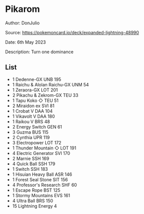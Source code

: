 # Pikarom

Author: DonJulio

Source: <https://pokemoncard.io/deck/expanded-lightning-48990>

Date: 6th May 2023

Description: Turn one dominance

## List

* 1 Dedenne-GX UNB 195
* 1 Raichu & Alolan Raichu-GX UNM 54
* 1 Zeraora-GX LOT 201
* 2 Pikachu & Zekrom-GX TEU 33
* 1 Tapu Koko ◇ TEU 51
* 2 Miraidon ex SVI 81
* 1 Crobat V DAA 104
* 1 Vikavolt V DAA 180
* 1 Raikou V BRS 48
* 2 Energy Switch GEN 61
* 3 Guzma BUS 115
* 2 Cynthia UPR 119
* 3 Electropower LOT 172
* 1 Thunder Mountain ◇ LOT 191
* 4 Electric Generator SVI 170
* 2 Marnie SSH 169
* 4 Quick Ball SSH 179
* 1 Switch SSH 183
* 1 Hisuian Heavy Ball ASR 146
* 1 Forest Seal Stone SIT 156
* 4 Professor's Research SHF 60
* 1 Escape Rope BST 125
* 1 Stormy Mountains EVS 161
* 4 Ultra Ball BRS 150
* 15 Lightning Energy 4
